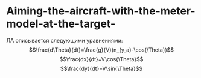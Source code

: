 # Aiming-the-aircraft-with-the-meter-model-at-the-target-
ЛА описывается следующими уравнениями:
$$\frac{d\Theta}{dt}=\frac{g}{V}(n_{y_a}-\cos{\Theta})$$
$$\frac{dx}{dt}=V\cos{\Theta}$$
$$\frac{dy}{dt}=V\sin{\Theta}$$
